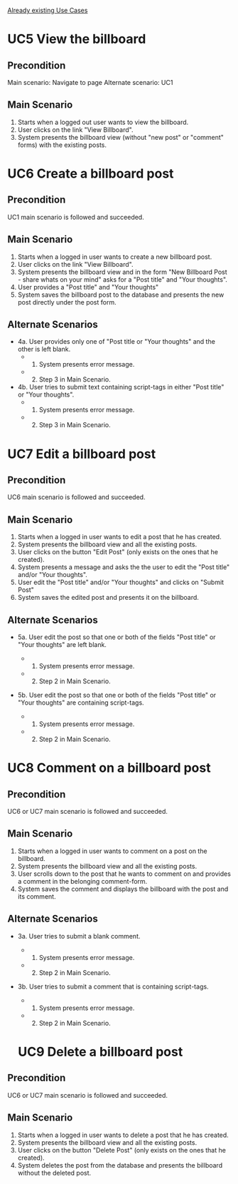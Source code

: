 [Already existing Use Cases](https://github.com/dntoll/1dv610/blob/master/assignments/A2_resources/UseCases.md)

# UC5 View the billboard

## Precondition

Main scenario: Navigate to page
Alternate scenario: UC1

## Main Scenario

1. Starts when a logged out user wants to view the billboard.
2. User clicks on the link "View Billboard".
3. System presents the billboard view (without "new post" or "comment" forms) with the existing posts.

# UC6 Create a billboard post

## Precondition

UC1 main scenario is followed and succeeded.

## Main Scenario

1. Starts when a logged in user wants to create a new billboard post.
2. User clicks on the link "View Billboard".
3. System presents the billboard view and in the form "New Billboard Post - share whats on your mind" asks for a "Post title" and "Your thoughts".
4. User provides a "Post title" and "Your thoughts"
5. System saves the billboard post to the database and presents the new post directly under the post form.

## Alternate Scenarios

- 4a. User provides only one of "Post title or "Your thoughts" and the other is left blank.
  - 1. System presents error message.
  - 2. Step 3 in Main Scenario.
- 4b. User tries to submit text containing script-tags in either "Post title" or "Your thoughts".
  - 1. System presents error message.
  - 2. Step 3 in Main Scenario.

# UC7 Edit a billboard post

## Precondition

UC6 main scenario is followed and succeeded.

## Main Scenario

1. Starts when a logged in user wants to edit a post that he has created.
2. System presents the billboard view and all the existing posts.
3. User clicks on the button "Edit Post" (only exists on the ones that he created).
4. System presents a message and asks the the user to edit the "Post title" and/or "Your thoughts".
5. User edit the "Post title" and/or "Your thoughts" and clicks on "Submit Post"
6. System saves the edited post and presents it on the billboard.

## Alternate Scenarios

- 5a. User edit the post so that one or both of the fields "Post title" or "Your thoughts" are left blank.
  - 1. System presents error message.
  - 2. Step 2 in Main Scenario.
- 5b. User edit the post so that one or both of the fields "Post title" or "Your thoughts" are containing script-tags.

  - 1. System presents error message.
  - 2. Step 2 in Main Scenario.

# UC8 Comment on a billboard post

## Precondition

UC6 or UC7 main scenario is followed and succeeded.

## Main Scenario

1. Starts when a logged in user wants to comment on a post on the billboard.
2. System presents the billboard view and all the existing posts.
3. User scrolls down to the post that he wants to comment on and provides a comment in the belonging comment-form.
4. System saves the comment and displays the billboard with the post and its comment.

## Alternate Scenarios

- 3a. User tries to submit a blank comment.
  - 1. System presents error message.
  - 2. Step 2 in Main Scenario.
- 3b. User tries to submit a comment that is containing script-tags.
  - 1. System presents error message.
  - 2. Step 2 in Main Scenario.
  
  # UC9 Delete a billboard post

## Precondition

UC6 or UC7 main scenario is followed and succeeded.

## Main Scenario

1. Starts when a logged in user wants to delete a post that he has created.
2. System presents the billboard view and all the existing posts.
3. User clicks on the button "Delete Post" (only exists on the ones that he created).
4. System deletes the post from the database and presents the billboard without the deleted post.
